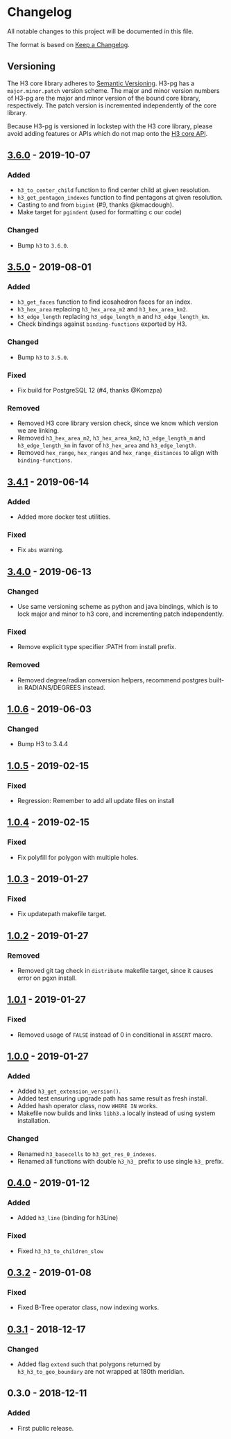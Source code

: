 # Changelog
All notable changes to this project will be documented in this file.

The format is based on [Keep a Changelog](https://keepachangelog.com/en/1.0.0/).

## Versioning
The H3 core library adheres to [Semantic Versioning](http://semver.org/).
H3-pg has a `major.minor.patch` version scheme. The major and minor version
numbers of H3-pg are the major and minor version of the bound core library,
respectively. The patch version is incremented independently of the core
library.

Because H3-pg is versioned in lockstep with the H3 core library, please
avoid adding features or APIs which do not map onto the
[H3 core API](https://uber.github.io/h3/#/documentation/api-reference/).

## [3.6.0] - 2019-10-07
### Added
- `h3_to_center_child` function to find center child at given resolution.
- `h3_get_pentagon_indexes` function to find pentagons at given resolution.
- Casting to and from `bigint` (#9, thanks @kmacdough).
- Make target for `pgindent` (used for formatting c our code)
### Changed
- Bump `h3` to `3.6.0`.

## [3.5.0] - 2019-08-01
### Added
- `h3_get_faces` function to find icosahedron faces for an index.
- `h3_hex_area` replacing `h3_hex_area_m2` and `h3_hex_area_km2`.
- `h3_edge_length` replacing `h3_edge_length_m` and `h3_edge_length_km`.
- Check bindings against `binding-functions` exported by H3.
### Changed
- Bump `h3` to `3.5.0`.
### Fixed
- Fix build for PostgreSQL 12 (#4, thanks @Komzpa)
### Removed
- Removed H3 core library version check, since we know which version we are linking.
- Removed `h3_hex_area_m2`, `h3_hex_area_km2`, `h3_edge_length_m` and `h3_edge_length_km` in favor of `h3_hex_area` and `h3_edge_length`.
- Removed `hex_range`, `hex_ranges` and `hex_range_distances` to align with `binding-functions`.

## [3.4.1] - 2019-06-14
### Added
- Added more docker test utilities.
### Fixed
- Fix `abs` warning.

## [3.4.0] - 2019-06-13
### Changed
- Use same versioning scheme as python and java bindings, which is to lock major and minor to h3 core, and incrementing patch independently.
### Fixed
- Remove explicit type specifier :PATH from install prefix.
### Removed
- Removed degree/radian conversion helpers, recommend postgres built-in RADIANS/DEGREES instead.

## [1.0.6] - 2019-06-03
### Changed
- Bump H3 to 3.4.4

## [1.0.5] - 2019-02-15
### Fixed
- Regression: Remember to add all update files on install

## [1.0.4] - 2019-02-15
### Fixed
- Fix polyfill for polygon with multiple holes.

## [1.0.3] - 2019-01-27
### Fixed
- Fix updatepath makefile target.

## [1.0.2] - 2019-01-27
### Removed
- Removed git tag check in `distribute` makefile target, since it causes error on pgxn install.

## [1.0.1] - 2019-01-27
### Fixed
- Removed usage of `FALSE` instead of 0 in conditional in `ASSERT` macro.

## [1.0.0] - 2019-01-27
### Added
- Added `h3_get_extension_version()`.
- Added test ensuring upgrade path has same result as fresh install.
- Added hash operator class, now `WHERE IN` works.
- Makefile now builds and links `libh3.a` locally instead of using system installation.
### Changed
- Renamed `h3_basecells` to `h3_get_res_0_indexes`.
- Renamed all functions with double `h3_h3_` prefix to use single `h3_` prefix.

## [0.4.0] - 2019-01-12
### Added
- Added `h3_line` (binding for h3Line)
### Fixed
- Fixed `h3_h3_to_children_slow`

## [0.3.2] - 2019-01-08
### Fixed
- Fixed B-Tree operator class, now indexing works.

## [0.3.1] - 2018-12-17
### Changed
- Added flag `extend` such that polygons returned by `h3_h3_to_geo_boundary` are not wrapped at 180th meridian.

## 0.3.0 - 2018-12-11
### Added
- First public release.

[Unreleased]: https://github.com/bytesandbrains/h3-pg/compare/v3.6.0...HEAD
[3.6.0]: https://github.com/bytesandbrains/h3-pg/compare/v3.5.0...v3.6.0
[3.5.0]: https://github.com/bytesandbrains/h3-pg/compare/v3.4.1...v3.5.0
[3.4.1]: https://github.com/bytesandbrains/h3-pg/compare/v3.4.0...v3.4.1
[3.4.0]: https://github.com/bytesandbrains/h3-pg/compare/v1.0.6...v3.4.0
[1.0.6]: https://github.com/bytesandbrains/h3-pg/compare/v1.0.5...v1.0.6
[1.0.5]: https://github.com/bytesandbrains/h3-pg/compare/v1.0.4...v1.0.5
[1.0.4]: https://github.com/bytesandbrains/h3-pg/compare/v1.0.3...v1.0.4
[1.0.3]: https://github.com/bytesandbrains/h3-pg/compare/v1.0.2...v1.0.3
[1.0.2]: https://github.com/bytesandbrains/h3-pg/compare/v1.0.1...v1.0.2
[1.0.1]: https://github.com/bytesandbrains/h3-pg/compare/v1.0.0...v1.0.1
[1.0.0]: https://github.com/bytesandbrains/h3-pg/compare/v0.4.0...v1.0.0
[0.4.0]: https://github.com/bytesandbrains/h3-pg/compare/v0.3.2...v0.4.0
[0.3.2]: https://github.com/bytesandbrains/h3-pg/compare/v0.3.1...v0.3.2
[0.3.1]: https://github.com/bytesandbrains/h3-pg/compare/v0.3.0...v0.3.1
